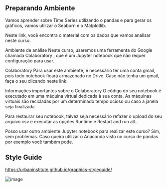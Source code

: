 ## Preparando Ambiente

Vamos aprender sobre Time Series utilizando o pandas e para gerar os gráficos, vamos utilizar o Seaborn e o Matplotlib.

Neste link, você encontra o material com os dados que vamos analisar neste curso.

Ambiente de análise
Neste curso, usaremos uma ferramenta do Google chamada Colaboratory , que é um Jupyter notebook que não requer configuração para usar.

Colaboratory
Para usar este ambiente, é necessário ter uma conta gmail, pois todo notebook ficará armazenado no Drive. Caso não tenha um gmail, faça o seu clicando neste link.

Informações importantes sobre o Colaboratory
O código do seu notebook é executado em uma máquina virtual dedicada à sua conta. As máquinas virtuais são recicladas por um determinado tempo ocioso ou caso a janela seja finalizada

Para restaurar seu notebook, talvez seja necessário refazer o upload do seu arquivo csv e executar as opções Runtime e Restart and run all...

Posso usar outro ambiente Jupyter notebook para realizar este curso?
Sim, sem problemas. Caso queira utilizar o Anaconda visto no curso de pandas por exemplo você também pode.

## Style Guide

https://urbaninstitute.github.io/graphics-styleguide/

![image](https://user-images.githubusercontent.com/37785171/210790264-e58a725e-b545-48a5-81d2-9f86932970ae.png)
